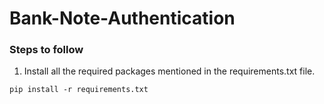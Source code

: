 # Bank-Note-Authentication

### Steps to follow
1. Install all the required packages mentioned in the requirements.txt file.
```
pip install -r requirements.txt
```
